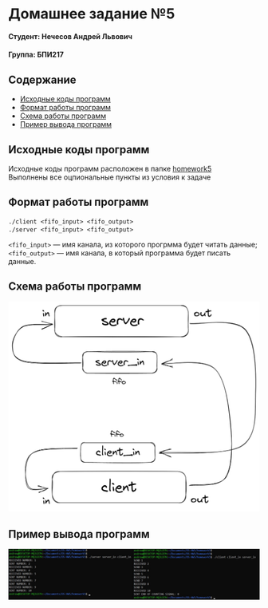 # Домашнее задание №5
#### Студент: Нечесов Андрей Львович
#### Группа: БПИ217
## Содержание
- [Исходные коды программ](#исходные-коды-программ)
- [Формат работы программ](#формат-работы-программ)
- [Схема работы программ](#схема-работы-программ)
- [Пример вывода программ](#пример-вывода-программ)
 
 ## Исходные коды программ
 Исходные коды программ расположен в папке [homework5](https://github.com/Bopobywek/os-hse-2022/tree/main/homework5)  
 Выполнены все оцпиональные пункты из условия к задаче
 ## Формат работы программ
  
  ```
  ./client <fifo_input> <fifo_output>
  ./server <fifo_input> <fifo_output>
  ```
  `<fifo_input>` &mdash; имя канала, из которого прогрмма будет читать данные;  
  `<fifo_output>` &mdash; имя канала, в который программа будет писать данные.
  
  ## Схема работы программ
 ![alt text](https://github.com/Bopobywek/os-hse-2022/blob/main/homework5/pictures/scheme.png)
  
  ## Пример вывода программ
 ![alt text](https://github.com/Bopobywek/os-hse-2022/blob/main/homework5/pictures/result.jpg)

  
